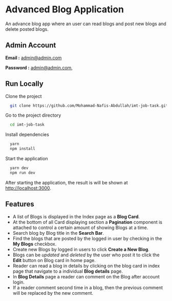 
# Advanced Blog Application

An advance blog app where an user can read blogs and post new blogs and delete posted blogs.

## Admin Account

**Email :** admin@admin.com

**Password :** admin@admin.com,


## Run Locally

Clone the project

```bash
  git clone https://github.com/Mohammad-Nafis-Abdullah/imt-job-task.git
```

Go to the project directory

```bash
  cd imt-job-task
```

Install dependencies

```bash
  yarn
  npm install
```

Start the application

```bash
  yarn dev
  npm run dev
```

After starting the application, the result is will be shown at [http://localhost:3000](http://localhost:3000).
## Features

- A list of Blogs is displayed in the Index page as a **Blog Card**.
- At the bottom of all Card displaying section a **Pagination** component is attached to control a certain amount of showing Blogs at a time.
- Search blog by Blog title in the **Search Bar**.
- Find the blogs that are posted by the logged in user by checking in the **My Blogs** checkbox. 
- Create new Blogs by logged in users to click **Create a New Blog**.
- Blogs can be *updated* and *deleted* by the user who post it to click the **Edit** button on Blog card in home page.
- Reader can read a blog in details by clicking on the blog card in index page that navigate to a individual **Blog details** page.
- In **Blog Details** page a reader can comment on the Blog after account login.
- If a reader comment second time in a blog, then the previous comment will be replaced by the new comment.